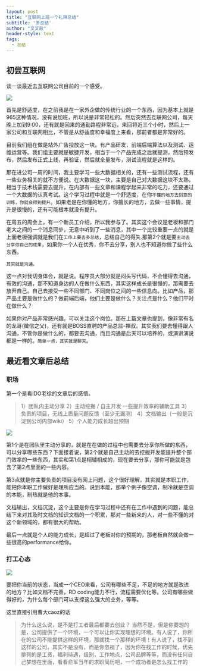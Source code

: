 ```yaml
---
layout: post
title: "互联网上班一个礼拜总结"
subtitle: '多总结'
author: "叉叉敌"
header-style: text
tags:
  - 总结
---
```


## 初尝互联网
谈一谈最近去互联网公司目前的一个感受。

![](https://gitee.com/chasays/mdPic/raw/master/uPic/x7TtOj.jpg)


首先是舒适度，在之前我是在一家外企做的传统行业的一个东西，因为基本上就是965这种情况，没有说加班，所以说是非常轻松的。然后突然去互联网公司，每天晚上加到9:00，还有就是回来的通勤路程非常远，来回将近三个小时，然后上一家公司和互联网相比，不管是从舒适度和幸福度上来看，那前者都是非常好的。


目前我们组在做是站外广告投放这一块。有产品研发，前端后端算法以及测试、运维运营等。我们组主要就是敏捷开发，相当于一个产品完成之后就提测，然后预发布，然后发布正式上线，再验证，然后就全量发布，测试流程就是这样的。

那在进公司一周的时间，我主要学习一些大数据相关的，还有一些测试流程，还有一些业务相关的就不方便说。在大数据这一块，主要是自己对大数据这块不太熟，相当于技术栈需要去提升，在内部有一些文章和课程学起来非常的吃力，还要通过一个大数据的认真考试。这个学习过程中就是一个舒适度，在你`不懂的地方去刻意的训练，你就会得到提升`。如果老是在你懂的地方，你擅长的地方，去做一些事情，提升是很慢的，还有可能根本就没有提升。


在周五的周会上，有一个新员工介绍，所以我参与了。其实这个会议是老板和部门老大之间的一个消息同步，无意中听到了一些消息，其中一个比较重要一点的就是上面老板强调就是我们在`工作上要去多总结`，总结自己的得失.那第2个就是要`主动去分享你自己的成果`，如果你一个人在优秀，你不去分享，别人也不知道你做了些什么东西。

`其实就是沟通。`

这一点对我切身体会，就是说。程序员大部分就是闷头写代码，不会懂得去沟通，有效的沟通，那不知道身边的人在做什么东西，其实这样成长是很慢的，那需要去放开自己。自己去接受一些不同部门、不同岗位之间的一些信息向。比如产品，那产品主要是做什么的？做前端后端，他们主要是做什么？关注点是什么？他们平时在做什么？

如果你对产品非常感兴趣。可以关注这个岗位。那在上篇文章也提到，像非常有名的龙哥(微信之父)，还有就是BOSS直聘的产品总监-禅叔。其实我们要去懂得跟人沟通，不管你是做什么的，都要去沟通，而且沟通是后天可以培养的，或演讲演说都是一样的。`简单一点，其实就是聊天`。



## 最近看文章后总结

### 职场
第一个是看IDO老徐的文章后的感悟。


> 1）团队内主动分享
> 2）主动挖掘 / 自主开发 一些提升效率的辅助工具
> 3）负责的项目，无线上质量问题反馈（至少无漏测）
> 4）文档输出（一般是沉淀到公司内部wiki）
> 5）个人能力成长超出预期


![](https://gitee.com/chasays/mdPic/raw/master/uPic/G79vJn.jpg)

第1个是在团队里主动分享的，就是在在做的过程中也需要去分享你所做的东西，可以分享哪些东西？下面接着说，第2个就是自己主动的去挖掘开发能提升整个部门效率的一些东西，其实和第1点是相辅相成的，现在要去分享，那你可能就是包含了第2点里面的一些内容。

第3点就是你主要负责的项目没有网上问题，这个很好理解，其实就是本职工作，能把你本职工作做好是理所应当的。说到本能，那举个例子像空调，制冷就是空调的本能，制热就是他的本事。

文档输出，文档沉淀，这个主要是你在学习过程中还有在工作中遇到的问题，能总结下来对其及时文档的知识文档的一个积累，那对一些新来的人，对一些不懂的对这个新领域的，都有很大的帮助。

最后一点就是个人的能力成长，是超过了老板对你的预期的，那老板自然就会做一些很高的performance给你。


### 打工心态

![](https://gitee.com/chasays/mdPic/raw/master/uPic/7iAG4O.jpg)

要把你当前的状态，当成一个CEO来看，公司有哪些不足，不足的地方就是改进的地方？比如文档不完善，RD coding能力不行，流程需要优化等。公司有哪些做得好的，为什么每个部门可以支撑这么强大的业务，等等。

这里直接引用曹大caoz的话
>为什么这么说，是不是打工者最后都要去创业？ 当然不是，但是你要想的是，公司提供了一个环境，一个可以让你实现理想的环境。有人说了，你所在的公司不能提供这样的环境，那就找一个那样的环境！有人说了，找不到这样的公司，其实不是没有，而是你忽视了，因为你在找工作的时候，优先排列的是工资，福利待遇，级别，工作地点，公司品牌等等，而没有任何自己梦想在里面，看看俞军当年的求职简历吧，一个成功者是怎么找工作的 




